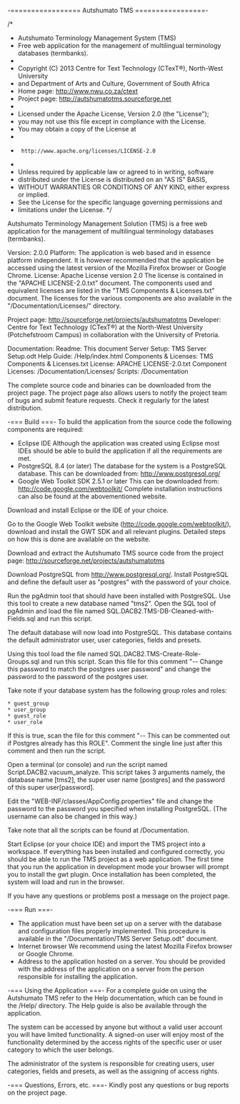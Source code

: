 -================= Autshumato TMS =================-

/*
*  Autshumato Terminology Management System (TMS)
*  Free web application for the management of multilingual terminology databases (termbanks). 
*
*  Copyright (C) 2013 Centre for Text Technology (CTexT®), North-West University
*  and Department of Arts and Culture, Government of South Africa
*  Home page: http://www.nwu.co.za/ctext
*  Project page: http://autshumatotms.sourceforge.net
*   
*  Licensed under the Apache License, Version 2.0 (the "License");
*  you may not use this file except in compliance with the License.
*  You may obtain a copy of the License at
*
*      http://www.apache.org/licenses/LICENSE-2.0
*
*  Unless required by applicable law or agreed to in writing, software
*  distributed under the License is distributed on an "AS IS" BASIS,
*  WITHOUT WARRANTIES OR CONDITIONS OF ANY KIND, either express or implied.
*  See the License for the specific language governing permissions and
*  limitations under the License.
*/

Autshumato Terminology Management Solution (TMS) is a free web application for the management of multilingual terminology databases (termbanks).

Version: 2.0.0
Platform: The application is web based and in essence platform independent. It is however recommended that the application be accessed using the latest version of the Mozilla Firefox browser or Google Chrome.
License: Apache License version 2.0
The license is contained in the "APACHE LICENSE-2.0.txt" document. The components used and equivalent licenses are listed in the "TMS Components & Licenses.txt" document. 
The licenses for the various components are also available in the "/Documentation/Licenses/" directory.

Project page: http://sourceforge.net/projects/autshumatotms
Developer: Centre for Text Technology (CTexT®) at the North-West University (Potchefstroom Campus) in collaboration with the University of Pretoria.

Documentation:
Readme: This document
Server Setup: TMS Server Setup.odt
Help Guide: /Help/index.html
Components & Licenses: TMS Components & Licenses.txt
License: APACHE LICENSE-2.0.txt
Component Licenses: /Documentation/Licenses/
Scripts: /Documentation


The complete source code and binaries can be downloaded from the project page. The project page also allows users to notify the project team of bugs and submit feature requests. Check it regularly for the latest distribution.

-=== Build ===-
To build the application from the source code the following components are required:
- Eclipse IDE
	Although the application was created using Eclipse most IDEs should be able to build the application if all the requirements are met.
- PostgreSQL 8.4 (or later)
	The database for the system is a PostgreSQL database.
	This can be downloaded from: http://www.postgresql.org/
- Google Web Toolkit SDK 2.5.1 or later
	This can be downloaded from: http://code.google.com/webtoolkit/
	Complete installation instructions can also be found at the abovementioned website.

Download and install Eclipse or the IDE of your choice. 

Go to the Google Web Toolkit website (http://code.google.com/webtoolkit/), download and install the GWT SDK and all relevant plugins. Detailed steps on how this is done are available on the website. 

Download and extract the Autshumato TMS source code from the project page: http://sourceforge.net/projects/autshumatotms

Download PostgreSQL from http://www.postgresql.org/. Install PostgreSQL and define the default user as "postgres" with the password of your choice. 

Run the pgAdmin tool that should have been installed with PostgreSQL. Use this tool to create a new database named "tms2". Open the SQL tool of pgAdmin and load the file named SQL.DACB2.TMS-DB-Cleaned-with-Fields.sql and run this script.

The default database will now load into PostgreSQL. This database contains the default administrator user, user categories, fields and presets.

Using this tool load the file named SQL.DACB2.TMS-Create-Role-Groups.sql and run this script. Scan this file for this comment "-- Change this password to match the postgres user password" and change the password to the password of the postgres user.

Take note if your database system has the following group roles and roles:

	* guest_group
	* user_group
	* guest_role
	* user_role
	
If this is true, scan the file for this comment "-- This can be commented out if Postgres already has this ROLE". Comment the single line just after this comment and then run the script.

Open a terminal (or console) and run the script named Script.DACB2.vacuum_analyze. This script takes 3 arguments namely, the database name [tms2], the super user name [postgres] and the password of this super user[password].

Edit the "WEB-INF/classes/AppConfig.properties" file and change the password to the password you specified when installing PostgreSQL. (The username can also be changed in this way.)

Take note that all the scripts can be found at /Documentation.

Start Eclipse (or your choice IDE) and import the TMS project into a workspace.
If everything has been installed and configured correctly, you should be able to run the TMS project as a web application.
The first time that you run the application in development mode your browser will prompt you to install the gwt plugin. Once installation has been completed, the system will load and run in the browser.

If you have any questions or problems post a message on the project page.


-=== Run ===-
- The application must have been set up on a server with the database and configuration files properly implemented. This procedure is available in the "/Documentation/TMS Server Setup.odt" document.
- Internet browser
	We recommend using the latest Mozilla Firefox browser or Google Chrome.
- Address to the application hosted on a server.
	You should be provided with the address of the application on a server from the person responsible for installing the application.


-=== Using the Application ===-
For a complete guide on using the Autshumato TMS refer to the Help documentation, which can be found in the /Help/ directory. The Help guide is also be available through the application.

The system can be accessed by anyone but without a valid user account you will have limited functionality. A signed-on user will enjoy most of the functionality determined by the access rights of the specific user or user category to which the user belongs.

The administrator of the system is responsible for creating users, user categories, fields and presets, as well as the assigning of access rights.


-=== Questions, Errors, etc. ===-
Kindly post any questions or bug reports on the project page.
